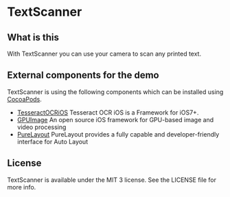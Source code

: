 TextScanner
=============

## What is this
With TextScanner you can use your camera to scan any printed text.


## External components for the demo
TextScanner is using the following components which can be installed using [CocoaPods](http://cocoapods.org).

- [TesseractOCRiOS](https://github.com/gali8/Tesseract-OCR-iOS) Tesseract OCR iOS is a Framework for iOS7+.
- [GPUImage](https://github.com/BradLarson/GPUImage) An open source iOS framework for GPU-based image and video processing
- [PureLayout](https://github.com/PureLayout/PureLayout) PureLayout provides a fully capable and developer-friendly interface for Auto Layout

## License

TextScanner is available under the MIT 3 license. See the LICENSE file for more info.

